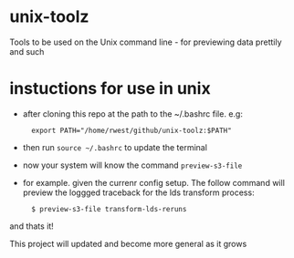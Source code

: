 # unix-toolz
Tools to be used on the Unix command line - for previewing data prettily and such

# instuctions for use in unix

* after cloning this repo at the path to the ~/.bashrc file. e.g:
        
        export PATH="/home/rwest/github/unix-toolz:$PATH"

* then run `source ~/.bashrc` to update the terminal
* now your system will know the command `preview-s3-file`
* for example. given the currenr config setup. The follow command will preview the loggged traceback for the lds transform process:

        $ preview-s3-file transform-lds-reruns

and thats it!

This project will updated and become more general as it grows

